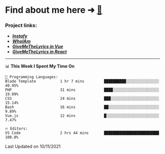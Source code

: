 # Find about me here ➜ [🧑](https://pauabella.dev)

### Project links:
- ***[Instafy](https://instafy.me)***
- ***[WhoIAm](https://pauabella.dev)***
- ***[GiveMeTheLyrics in Vue](https://lyrics.pauabella.dev)***
- ***[GiveMeTheLyrics in React](https://pauabella.dev/GiveMeTheLyrics)***

---
<!--START_SECTION:waka-->
📊 **This Week I Spent My Time On** 

```text
💬 Programming Languages: 
Blade Template           1 hr 7 mins         ██████████░░░░░░░░░░░░░░░   40.95% 
PHP                      31 mins             ████░░░░░░░░░░░░░░░░░░░░░   19.09% 
CSS                      24 mins             ███░░░░░░░░░░░░░░░░░░░░░░   15.14% 
Bash                     16 mins             ██░░░░░░░░░░░░░░░░░░░░░░░   9.89% 
Vue.js                   12 mins             █░░░░░░░░░░░░░░░░░░░░░░░░   7.47%

🔥 Editors: 
VS Code                  2 hrs 44 mins       █████████████████████████   100.0%

```


 Last Updated on 10/11/2021
<!--END_SECTION:waka-->
